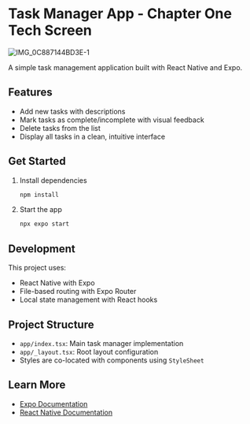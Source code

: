 # Task Manager App - Chapter One Tech Screen

![IMG_0C887144BD3E-1](https://github.com/user-attachments/assets/77d256e0-5838-4213-ab20-1d1b1701d253)

A simple task management application built with React Native and Expo.

## Features

- Add new tasks with descriptions
- Mark tasks as complete/incomplete with visual feedback
- Delete tasks from the list
- Display all tasks in a clean, intuitive interface

## Get Started

1. Install dependencies

   ```bash
   npm install
   ```

2. Start the app

   ```bash
   npx expo start
   ```

## Development

This project uses:

- React Native with Expo
- File-based routing with Expo Router
- Local state management with React hooks

## Project Structure

- `app/index.tsx`: Main task manager implementation
- `app/_layout.tsx`: Root layout configuration
- Styles are co-located with components using `StyleSheet`

## Learn More

- [Expo Documentation](https://docs.expo.dev/)
- [React Native Documentation](https://reactnative.dev/)
